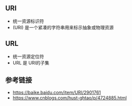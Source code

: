 ## URI ##

- 统一资源标识符
- (URI) 是一个紧凑的字符串用来标示抽象或物理资源

## URL ##

- 统一资源定位符
- URL 是 URI的子集

## 参考链接 ##

- https://baike.baidu.com/item/URI/2901761
- https://www.cnblogs.com/hust-ghtao/p/4724885.html